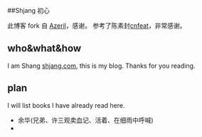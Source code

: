 ##Shjang 初心


此博客 fork 自 [Azeril](http://azeril.me)，感谢。
参考了陈素封[cnfeat](http://cnfeat.com)，非常感谢。

## who&what&how

I am Shang [shjang.com](shjang.com), this is my blog.
Thanks for you reading.


## plan
I will list books I have already read here.

* 余华(兄弟、许三观卖血记、活着、在细雨中呼喊)
* 




